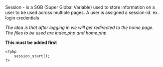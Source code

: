 Session - is a SGB (Super Global Variable) used to store information 
on a user to be used across multiple pages. A user is assigned a session-id. 
ex. login credentials

*The idea is that after logging in we will get redirected to the home page. The files to be used are index.php and home.php*

**This must be added first**

    <?php 
        session_start();
    ?>